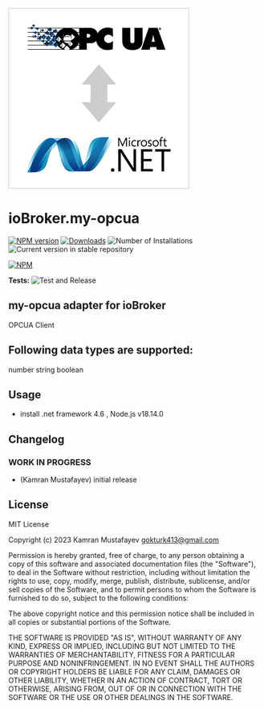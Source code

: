![Logo](admin/my-opcua.png)
# ioBroker.my-opcua

[![NPM version](https://img.shields.io/npm/v/iobroker.my-opcua.svg)](https://www.npmjs.com/package/iobroker.my-opcua)
[![Downloads](https://img.shields.io/npm/dm/iobroker.my-opcua.svg)](https://www.npmjs.com/package/iobroker.my-opcua)
![Number of Installations](https://iobroker.live/badges/my-opcua-installed.svg)
![Current version in stable repository](https://iobroker.live/badges/my-opcua-stable.svg)

[![NPM](https://nodei.co/npm/iobroker.my-opcua.png?downloads=true)](https://nodei.co/npm/iobroker.my-opcua/)

**Tests:** ![Test and Release](https://github.com/gokturk413/ioBroker.my-opcua/workflows/Test%20and%20Release/badge.svg)

## my-opcua adapter for ioBroker

OPCUA Client

## Following data types are supported:

number
string
boolean

## Usage
* install .net framework 4.6 , Node.js v18.14.0

## Changelog


### **WORK IN PROGRESS**
* (Kamran Mustafayev) initial release

## License
MIT License

Copyright (c) 2023 Kamran Mustafayev <gokturk413@gmail.com>

Permission is hereby granted, free of charge, to any person obtaining a copy
of this software and associated documentation files (the "Software"), to deal
in the Software without restriction, including without limitation the rights
to use, copy, modify, merge, publish, distribute, sublicense, and/or sell
copies of the Software, and to permit persons to whom the Software is
furnished to do so, subject to the following conditions:

The above copyright notice and this permission notice shall be included in all
copies or substantial portions of the Software.

THE SOFTWARE IS PROVIDED "AS IS", WITHOUT WARRANTY OF ANY KIND, EXPRESS OR
IMPLIED, INCLUDING BUT NOT LIMITED TO THE WARRANTIES OF MERCHANTABILITY,
FITNESS FOR A PARTICULAR PURPOSE AND NONINFRINGEMENT. IN NO EVENT SHALL THE
AUTHORS OR COPYRIGHT HOLDERS BE LIABLE FOR ANY CLAIM, DAMAGES OR OTHER
LIABILITY, WHETHER IN AN ACTION OF CONTRACT, TORT OR OTHERWISE, ARISING FROM,
OUT OF OR IN CONNECTION WITH THE SOFTWARE OR THE USE OR OTHER DEALINGS IN THE
SOFTWARE.
